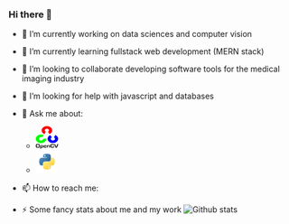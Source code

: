 ### Hi there 👋

<!--
**jlulloaa/jlulloaa** is a ✨ _special_ ✨ repository because its `README.md` (this file) appears on your GitHub profile.

Here are some ideas to get you started: -->

- 🔭 I’m currently working on data sciences and computer vision
- 🌱 I’m currently learning fullstack web development (MERN stack)
- 👯 I’m looking to collaborate developing software tools for the medical imaging industry
- 🤔 I’m looking for help with javascript and databases
- 💬 Ask me about:
  - <code><img height="40" src="https://github.com/github/explore/blob/main/topics/opencv/opencv.png"></code>
  - <code><img height="40" src="https://github.com/github/explore/blob/main/topics/python/python.png"></code>

- 📫 How to reach me: 

- ⚡ Some fancy stats about me and my work
![Github stats](https://github-readme-stats.vercel.app/api?username=jlulloaa&theme=highcontrast&show_icons=true&count_private=true)

